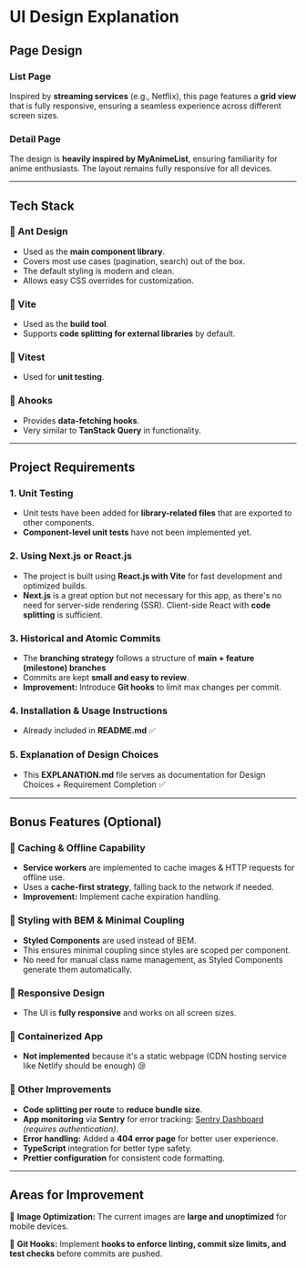 # UI Design Explanation

## Page Design

### List Page

Inspired by **streaming services** (e.g., Netflix), this page features a **grid view** that is fully responsive, ensuring a seamless experience across different screen sizes.

### Detail Page

The design is **heavily inspired by MyAnimeList**, ensuring familiarity for anime enthusiasts. The layout remains fully responsive for all devices.

---

## Tech Stack

### 🔹 Ant Design

- Used as the **main component library**.
- Covers most use cases (pagination, search) out of the box.
- The default styling is modern and clean.
- Allows easy CSS overrides for customization.

### 🔹 Vite

- Used as the **build tool**.
- Supports **code splitting for external libraries** by default.

### 🔹 Vitest

- Used for **unit testing**.

### 🔹 Ahooks

- Provides **data-fetching hooks**.
- Very similar to **TanStack Query** in functionality.

---

## Project Requirements

### 1. Unit Testing

- Unit tests have been added for **library-related files** that are exported to other components.
- **Component-level unit tests** have not been implemented yet.

### 2. Using Next.js or React.js

- The project is built using **React.js with Vite** for fast development and optimized builds.
- **Next.js** is a great option but not necessary for this app, as there's no need for server-side rendering (SSR). Client-side React with **code splitting** is sufficient.

### 3. Historical and Atomic Commits

- The **branching strategy** follows a structure of **main + feature (milestone) branches**
- Commits are kept **small and easy to review**.
- **Improvement:** Introduce **Git hooks** to limit max changes per commit.

### 4. Installation & Usage Instructions

- Already included in **README.md** ✅

### 5. Explanation of Design Choices

- This **EXPLANATION.md** file serves as documentation for Design Choices + Requirement Completion ✅

---

## Bonus Features (Optional)

### 🔹 Caching & Offline Capability

- **Service workers** are implemented to cache images & HTTP requests for offline use.
- Uses a **cache-first strategy**, falling back to the network if needed.
- **Improvement:** Implement cache expiration handling.

### 🔹 Styling with BEM & Minimal Coupling

- **Styled Components** are used instead of BEM.
- This ensures minimal coupling since styles are scoped per component.
- No need for manual class name management, as Styled Components generate them automatically.

### 🔹 Responsive Design

- The UI is **fully responsive** and works on all screen sizes.

### 🔹 Containerized App

- **Not implemented** because it's a static webpage (CDN hosting service like Netlify should be enough) 😢

### 🔹 Other Improvements

- **Code splitting per route** to **reduce bundle size**.
- **App monitoring** via **Sentry** for error tracking: [Sentry Dashboard](https://dzar-bela-personal.sentry.io/projects/jikan-web-client/?project=4508943133179984) _(requires authentication)_.
- **Error handling:** Added a **404 error page** for better user experience.
- **TypeScript** integration for better type safety.
- **Prettier configuration** for consistent code formatting.

---

## Areas for Improvement

🔸 **Image Optimization:** The current images are **large and unoptimized** for mobile devices.

🔸 **Git Hooks:** Implement **hooks to enforce linting, commit size limits, and test checks** before commits are pushed.
